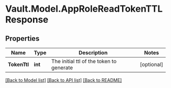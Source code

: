 # Vault.Model.AppRoleReadTokenTTLResponse

## Properties

Name | Type | Description | Notes
------------ | ------------- | ------------- | -------------
**TokenTtl** | **int** | The initial ttl of the token to generate | [optional] 


[[Back to Model list]](../README.md#documentation-for-models) [[Back to API list]](../README.md#documentation-for-api-endpoints) [[Back to README]](../README.md)

